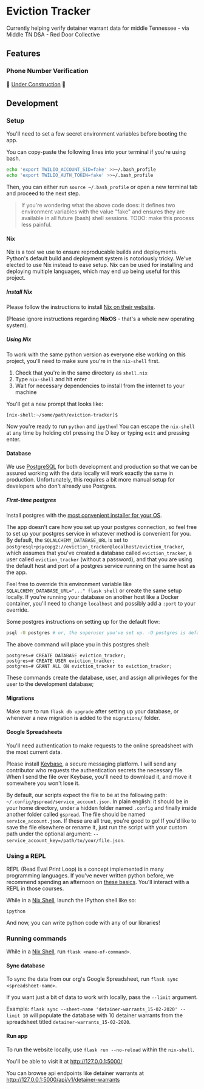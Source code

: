 # Eviction Tracker

Currently helping verify detainer warrant data for middle Tennessee - via Middle TN DSA - Red Door Collective

## Features

### Phone Number Verification

🚧 [Under Construction](/projects/1) 🚧 

## Development

### Setup

You'll need to set a few secret environment variables before booting the app.

You can copy-paste the following lines into your terminal if you're using bash.

```bash
echo 'export TWILIO_ACCOUNT_SID=fake' >>~/.bash_profile
echo 'export TWILIO_AUTH_TOKEN=fake' >>~/.bash_profile
```

Then, you can either run `source ~/.bash_profile` or open a new terminal tab and proceed to the next step.

> If you're wondering what the above code does: it defines two environment variables with the value "fake" and ensures they are available in all future (bash) shell sessions. TODO: make this process less painful.

#### Nix

Nix is a tool we use to ensure reproducable builds and deployments. Python's default build and deployment system is notoriously tricky.
We've elected to use Nix instead to ease setup. Nix can be used for installing and deploying multiple languages, which may end up being useful for this project.

##### Install Nix

Please follow the instructions to install [Nix on their website](https://nixos.org/download.html#nix-quick-install).

(Please ignore instructions regarding **NixOS** - that's a whole new operating system).

##### Using Nix

To work with the same python version as everyone else working on this project, you'll need to make sure you're in the `nix-shell` first.

1. Check that you're in the same directory as `shell.nix`
2. Type `nix-shell` and hit enter
3. Wait for necessary dependencies to install from the internet to your machine

You'll get a new prompt that looks like:

```
[nix-shell:~/some/path/eviction-tracker]$ 
```

Now you're ready to run `python` and `ipython`! You can escape the `nix-shell` at any time by holding ctrl pressing the D key or typing `exit` and pressing enter.

#### Database

We use [PostgreSQL](https://www.postgresql.org/) for both development and production so that we can be assured working with the data locally will work exactly the same in production. Unfortunately, this requires a bit more manual setup for developers who don't already use Postgres.

##### First-time postgres

Install postgres with the [most convenient installer for your OS](https://www.postgresql.org/download/).

The app doesn't care how you set up your postgres connection, so feel free to set up your postgres service in whatever method is convenient for you. By default, the `SQLALCHEMY_DATABASE_URL` is set to `postgresql+psycopg2://eviction_tracker@localhost/eviction_tracker`, which assumes that you've created a database called `eviction_tracker`, a user called `eviction_tracker` (without a password), and that you are using the default host and port of a postgres service running on the same host as the app.

Feel free to override this environment variable like `SQLALCHEMY_DATABASE_URL="..." flask shell` or create the same setup locally. If you're running your database on another host like a Docker container, you'll need to change `localhost` and possibly add a `:port` to your override.

Some postgres instructions on setting up for the default flow:

```bash
psql -U postgres # or, the superuser you've set up. -U postgres is default for modern installs
```

The above command will place you in this postgres shell:
```
postgres=# CREATE DATABASE eviction_tracker;
postgres=# CREATE USER eviction_tracker;
postgres=# GRANT ALL ON eviction_tracker to eviction_tracker;
```

These commands create the database, user, and assign all privileges for the user to the development database;

#### Migrations

Make sure to run `flask db upgrade` after setting up your database, or whenever a new migration is added to the `migrations/` folder.

#### Google Spreadsheets

You'll need authentication to make requests to the online spreadsheet with the most current data.

Please install [Keybase](https://keybase.io/), a secure messaging platform. I will send any contributor who requests the authentication secrets the necessary file. When I send the file over Keybase, you'll need to download it, and move it somewhere you won't lose it.

By default, our scripts expect the file to be at the following path: `~/.config/gspread/service_account.json`. In plain english: it should be in your home directory, under a hidden folder named `.config` and finally inside another folder called `gspread`. The file should be named `service_account.json`. If these are all true, you're good to go! If you'd like to save the file elsewhere or rename it, just run the script with your custom path under the optional argument: `--service_account_key=/path/to/your/file.json`.

### Using a REPL

REPL (Read Eval Print Loop) is a concept implemented in many programming languages. If you've never written python before, we recommend spending an afternoon on [these basics](https://developers.google.com/edu/python). You'll interact with a REPL in those courses. 

While in a [Nix Shell](#using-nix), launch the IPython shell like so:

```
ipython
```

And now, you can write python code with any of our libraries!

### Running commands

While in a [Nix Shell](#using-nix), run `flask <name-of-command>`.

#### Sync database

To sync the data from our org's Google Spreadsheet, run `flask sync <spreadsheet-name>`.

If you want just a bit of data to work with locally, pass the `--limit` argument.

Example: `flask sync --sheet-name 'detainer-warrants_15-02-2020' --limit 10` will populate the database with 10 detainer warrants from the spreadsheet titled `detainer-warrants_15-02-2020`.

#### Run app

To run the website locally, use `flask run --no-reload` within the `nix-shell`.

You'll be able to visit it at http://127.0.0.1:5000/

You can browse api endpoints like detainer warrants at http://127.0.0.1:5000/api/v1/detainer-warrants
